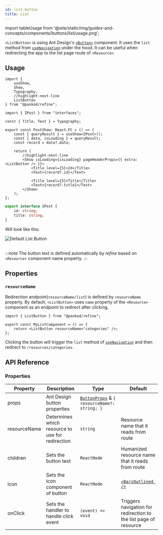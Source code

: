 ```yaml
---
id: list-button
title: List
---
```


import tableUsage from '@site/static/img/guides-and-concepts/components/buttons/list/usage.png';

`<ListButton>` is using Ant Design's [`<Button>`](https://ant.design/components/button/) component. It uses the `list` method from [`useNavigation`](api-references/hooks/navigation/useNavigation.md) under the hood. It can be useful when redirecting the app to the list page route of `<Resource>`.

## Usage

```tsx
import { 
    useShow,
    Show,
    Typography,
    //highlight-next-line
    ListButton
} from "@pankod/refine";

import { IPost } from "interfaces";

const { Title, Text } = Typography;

export const PostShow: React.FC = () => {
    const { queryResult } = useShow<IPost>();
    const { data, isLoading } = queryResult;
    const record = data?.data;

    return (
        //highlight-next-line
        <Show isLoading={isLoading} pageHeaderProps={{ extra: <ListButton /> }}>
            <Title level={5}>Id</Title>
            <Text>{record?.id}</Text>

            <Title level={5}>Title</Title>
            <Text>{record?.title}</Text>
        </Show>
    );
};
```

```ts
export interface IPost {
    id: string;
    title: string;
}
```

Will look like this:

<div>
    <img src={tableUsage} alt="Default List Button" />
</div>
<br/>

:::note
The button text is defined automatically by *refine* based on *`<Resource>`* component name property.
:::

## Properties

### `resourceName`

Redirection endpoint(`resourceName/list`) is defined by `resourceName` property. By default, `<ListButton>` uses `name` property of the `<Resource>` component as an endpoint to redirect after clicking.

```tsx
import { ListButton } from "@pankod/refine";

export const MyListComponent = () => {
    return <ListButton resourceName="categories" />;
};
```

Clicking the button will trigger the `list` method of [`useNavigation`](api-references/hooks/navigation/useNavigation.md) and then redirect to `/resources/categories`.

## API Reference

### Properties

| Property     | Description                                   | Type                                                                                      | Default                                                       |
| ------------ | --------------------------------------------- | ----------------------------------------------------------------------------------------- | ------------------------------------------------------------- |
| props        | Ant Design button properties                    | [`ButtonProps`](https://ant.design/components/button/#API) & `{ resourceName?: string; }` |                                                               |
| resourceName | Determines which resource to use for redirection | `string`                                                                                  | Resource name that it reads from route                             |
| children     | Sets the button text                           | `ReactNode`                                                                               | Humanized resource name that it reads from route                   |
| icon         | Sets the icon component of button              | `ReactNode`                                                                               | [`<BarsOutlined />`](https://ant.design/components/icon/)     |
| onClick      | Sets the handler to handle click event         | `(event) => void`                                                                         | Triggers navigation for redirection to the list page of resource |
